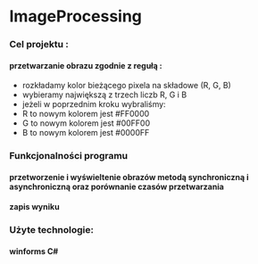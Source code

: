 # ImageProcessing
### Cel projektu : 
#### przetwarzanie obrazu zgodnie z regułą :
- rozkładamy kolor bieżącego pixela na składowe (R, G, B)
- wybieramy największą z trzech liczb R, G i B
- jeżeli w poprzednim kroku wybraliśmy:
- R to nowym kolorem jest #FF0000
- G to nowym kolorem jest #00FF00
- B to nowym kolorem jest #0000FF
### Funkcjonalności programu
#### przetworzenie i wyświeltenie obrazów metodą synchroniczną i asynchroniczną oraz porównanie czasów przetwarzania
#### zapis wyniku

### Użyte technologie:
#### winforms C#

